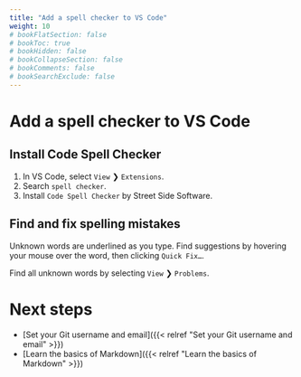 ```yaml
---
title: "Add a spell checker to VS Code"
weight: 10
# bookFlatSection: false
# bookToc: true
# bookHidden: false
# bookCollapseSection: false
# bookComments: false
# bookSearchExclude: false
---
```


# Add a spell checker to VS Code

## Install Code Spell Checker

1. In VS Code, select `View` ❯ `Extensions`.
2. Search `spell checker`.
3. Install `Code Spell Checker` by Street Side Software.

## Find and fix spelling mistakes

Unknown words are underlined as you type. Find suggestions by hovering your mouse over the word, then clicking `Quick Fix…`.

Find all unknown words by selecting `View` ❯ `Problems`.

# Next steps

- [Set your Git username and email]({{< relref "Set your Git username and email" >}})
- [Learn the basics of Markdown]({{< relref "Learn the basics of Markdown" >}})
